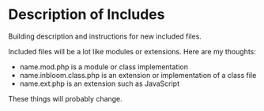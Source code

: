 Description of Includes
======

Building description and instructions for new included files.

Included files will be a lot like modules or extensions.  Here are my thoughts:
* name.mod.php is a module or class implementation
* name.inbloom.class.php is an extension or implementation of a class file
* name.ext.php is an extension such as JavaScript

These things will probably change.
